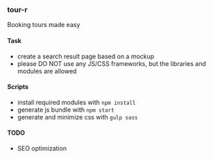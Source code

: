 ### tour-r

Booking tours made easy

#### Task

- create a search result page based on a mockup
- please DO NOT use any JS/CSS frameworks, but the libraries and modules are allowed

#### Scripts

- install required modules with `npm install`
- generate js bundle with `npm start`
- generate and minimize css with `gulp sass`

#### TODO

- SEO optimization
